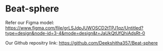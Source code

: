 # Beat-sphere

Refer our Figma model:
https://www.figma.com/file/grLSJdpJUWOSCD2tTPJ1qz/Untitled?type=design&node-id=3-4&mode=design&t=JaUkQtUfQhiAdsRt-0

Our Github repositry link:
https://github.com/Deekshitha357/Beat-sphere
